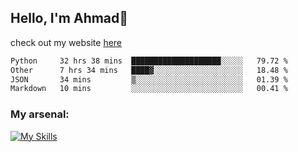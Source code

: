 
## Hello, I'm Ahmad👋

check out my website [here](https://ahmadalwi.com/)

<!--START_SECTION:waka-->

```txt
Python     32 hrs 38 mins  ████████████████████░░░░░   79.72 %
Other      7 hrs 34 mins   ████▓░░░░░░░░░░░░░░░░░░░░   18.48 %
JSON       34 mins         ▒░░░░░░░░░░░░░░░░░░░░░░░░   01.39 %
Markdown   10 mins         ░░░░░░░░░░░░░░░░░░░░░░░░░   00.41 %
```

<!--END_SECTION:waka-->

### My arsenal:

[![My Skills](https://skillicons.dev/icons?i=js,ts,py,go,react,nextjs,svelte,nodejs,django,tailwind,html,css,sass,firebase,mongodb,postgres,mysql,redis,git,github,docker,vscode,figma,godot)](https://skillicons.dev)
